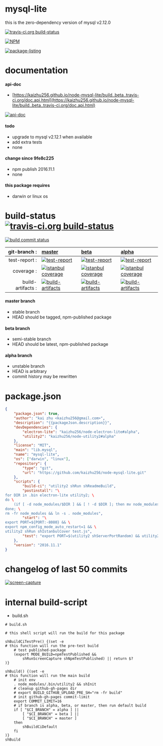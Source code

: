 mysql-lite
==========
this is the zero-dependency version of mysql v2.12.0

[![travis-ci.org build-status](https://api.travis-ci.org/kaizhu256/node-mysql-lite.svg)](https://travis-ci.org/kaizhu256/node-mysql-lite)

[![NPM](https://nodei.co/npm/mysql-lite.png?downloads=true)](https://www.npmjs.com/package/mysql-lite)

[![package-listing](https://kaizhu256.github.io/node-mysql-lite/build/screen-capture.gitLsTree.svg)](https://github.com/kaizhu256/node-mysql-lite)



# documentation
#### api-doc
- [https://kaizhu256.github.io/node-mysql-lite/build..beta..travis-ci.org/doc.api.html](https://kaizhu256.github.io/node-mysql-lite/build..beta..travis-ci.org/doc.api.html)

[![api-doc](https://kaizhu256.github.io/node-mysql-lite/build..beta..travis-ci.org/screen-capture.docApiCreate.browser._2Fhome_2Ftravis_2Fbuild_2Fkaizhu256_2Fnode-mysql-lite_2Ftmp_2Fbuild_2Fdoc.api.html.png)](https://kaizhu256.github.io/node-mysql-lite/build..beta..travis-ci.org/doc.api.html)

#### todo
- upgrade to mysql v2.12.1 when available
- add extra tests
- none

#### change since 9fe8c225
- npm publish 2016.11.1
- none

#### this package requires
- darwin or linux os



# build-status [![travis-ci.org build-status](https://api.travis-ci.org/kaizhu256/node-mysql-lite.svg)](https://travis-ci.org/kaizhu256/node-mysql-lite)
[![build commit status](https://kaizhu256.github.io/node-mysql-lite/build/build.badge.svg)](https://travis-ci.org/kaizhu256/node-mysql-lite)

| git-branch : | [master](https://github.com/kaizhu256/node-mysql-lite/tree/master) | [beta](https://github.com/kaizhu256/node-mysql-lite/tree/beta) | [alpha](https://github.com/kaizhu256/node-mysql-lite/tree/alpha)|
|--:|:--|:--|:--|
| test-report : | [![test-report](https://kaizhu256.github.io/node-mysql-lite/build..master..travis-ci.org/test-report.badge.svg)](https://kaizhu256.github.io/node-mysql-lite/build..master..travis-ci.org/test-report.html) | [![test-report](https://kaizhu256.github.io/node-mysql-lite/build..beta..travis-ci.org/test-report.badge.svg)](https://kaizhu256.github.io/node-mysql-lite/build..beta..travis-ci.org/test-report.html) | [![test-report](https://kaizhu256.github.io/node-mysql-lite/build..alpha..travis-ci.org/test-report.badge.svg)](https://kaizhu256.github.io/node-mysql-lite/build..alpha..travis-ci.org/test-report.html)|
| coverage : | [![istanbul coverage](https://kaizhu256.github.io/node-mysql-lite/build..master..travis-ci.org/coverage.badge.svg)](https://kaizhu256.github.io/node-mysql-lite/build..master..travis-ci.org/coverage.html/index.html) | [![istanbul coverage](https://kaizhu256.github.io/node-mysql-lite/build..beta..travis-ci.org/coverage.badge.svg)](https://kaizhu256.github.io/node-mysql-lite/build..beta..travis-ci.org/coverage.html/index.html) | [![istanbul coverage](https://kaizhu256.github.io/node-mysql-lite/build..alpha..travis-ci.org/coverage.badge.svg)](https://kaizhu256.github.io/node-mysql-lite/build..alpha..travis-ci.org/coverage.html/index.html)|
| build-artifacts : | [![build-artifacts](https://kaizhu256.github.io/node-mysql-lite/glyphicons_144_folder_open.png)](https://github.com/kaizhu256/node-mysql-lite/tree/gh-pages/build..master..travis-ci.org) | [![build-artifacts](https://kaizhu256.github.io/node-mysql-lite/glyphicons_144_folder_open.png)](https://github.com/kaizhu256/node-mysql-lite/tree/gh-pages/build..beta..travis-ci.org) | [![build-artifacts](https://kaizhu256.github.io/node-mysql-lite/glyphicons_144_folder_open.png)](https://github.com/kaizhu256/node-mysql-lite/tree/gh-pages/build..alpha..travis-ci.org)|

#### master branch
- stable branch
- HEAD should be tagged, npm-published package

#### beta branch
- semi-stable branch
- HEAD should be latest, npm-published package

#### alpha branch
- unstable branch
- HEAD is arbitrary
- commit history may be rewritten



# package.json
```json
{
    "package.json": true,
    "author": "kai zhu <kaizhu256@gmail.com>",
    "description": "{{packageJson.description}}",
    "devDependencies": {
        "electron-lite": "kaizhu256/node-electron-lite#alpha",
        "utility2": "kaizhu256/node-utility2#alpha"
    },
    "license": "MIT",
    "main": "lib.mysql",
    "name": "mysql-lite",
    "os": ["darwin", "linux"],
    "repository": {
        "type": "git",
        "url": "https://github.com/kaizhu256/node-mysql-lite.git"
    },
    "scripts": {
        "build-ci": "utility2 shRun shReadmeBuild",
        "postinstall": "\
for DIR in .bin electron-lite utility2; \
do \
    (if [ -d node_modules/$DIR ] && [ ! -d $DIR ]; then mv node_modules/$DIR .; fi); \
done; \
rm -fr node_modules && ln -s . node_modules",
        "start": "\
export PORT=${PORT:-8080} && \
export npm_config_mode_auto_restart=1 && \
utility2 shRun shIstanbulCover test.js",
        "test": "export PORT=$(utility2 shServerPortRandom) && utility2 test test.js"
    },
    "version": "2016.11.1"
}
```



# changelog of last 50 commits
[![screen-capture](https://kaizhu256.github.io/node-mysql-lite/build/screen-capture.gitLog.svg)](https://github.com/kaizhu256/node-mysql-lite/commits)



# internal build-script
- build.sh
```shell
# build.sh

# this shell script will run the build for this package

shBuildCiTestPre() {(set -e
# this function will run the pre-test build
    # test published-package
    (export MODE_BUILD=npmTestPublished &&
        shRunScreenCapture shNpmTestPublished) || return $?
)}

shBuild() {(set -e
# this function will run the main build
    # init env
    . node_modules/.bin/utility2 && shInit
    # cleanup github-gh-pages dir
    # export BUILD_GITHUB_UPLOAD_PRE_SH="rm -fr build"
    # init github-gh-pages commit-limit
    export COMMIT_LIMIT=16
    # if branch is alpha, beta, or master, then run default build
    if [ "$CI_BRANCH" = alpha ] ||
        [ "$CI_BRANCH" = beta ] ||
        [ "$CI_BRANCH" = master ]
    then
        shBuildCiDefault
    fi
)}
shBuild
```
